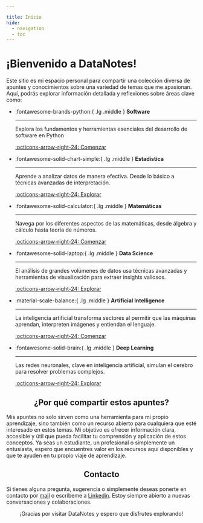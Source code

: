 ```yaml
---

title: Inicio
hide:
  - navigation
  - toc
---
```


# ¡Bienvenido a DataNotes!

Este sitio es mi espacio personal para compartir una colección diversa de apuntes y conocimientos sobre una variedad de temas que me apasionan. Aquí, podrás explorar información detallada y reflexiones sobre áreas clave como:

<div class="grid cards" markdown>

-   :fontawesome-brands-python:{ .lg .middle } __Software__

    ---

    Explora los fundamentos y herramientas esenciales del desarrollo de software en Python 

    [:octicons-arrow-right-24: Comenzar](software/python.md)

-   :fontawesome-solid-chart-simple:{ .lg .middle } __Estadística__

    ---

    Aprende a analizar datos de manera efectiva. Desde lo básico a técnicas avanzadas de interpretación.

    [:octicons-arrow-right-24: Explorar](statistics/descriptiva.md)

-   :fontawesome-solid-calculator:{ .lg .middle } __Matemáticas__

    ---

    Navega por los diferentes aspectos de las matemáticas, desde álgebra y cálculo hasta teoría de números.

    [:octicons-arrow-right-24: Comenzar](math/algebra_lineal.md)

-   :fontawesome-solid-laptop:{ .lg .middle } __Data Science__

    ---

    El análisis de grandes volúmenes de datos usa técnicas avanzadas y herramientas de visualización para extraer insights valiosos.

    [:octicons-arrow-right-24: Explorar](ds/ciencia_de_datos.md)

-   :material-scale-balance:{ .lg .middle } __Artificial Intelligence__

    ---

    La inteligencia artificial transforma sectores al permitir que las máquinas aprendan, interpreten imágenes y entiendan el lenguaje.

    [:octicons-arrow-right-24: Comenzar](ai/agentes.md)

-   :fontawesome-solid-brain:{ .lg .middle } __Deep Learning__

    ---

    Las redes neuronales, clave en inteligencia artificial, simulan el cerebro para resolver problemas complejos.

    [:octicons-arrow-right-24: Explorar](dl/redes_neuronales.md)

</div>

## <div style="text-align: center;">¿Por qué compartir estos apuntes?</div>

Mis apuntes no solo sirven como una herramienta para mi propio aprendizaje, sino también como un recurso abierto para cualquiera que esté interesado en estos temas. Mi objetivo es ofrecer información clara, accesible y útil que pueda facilitar tu comprensión y aplicación de estos conceptos. Ya seas un estudiante, un profesional o simplemente un entusiasta, espero que encuentres valor en los recursos aquí disponibles y que te ayuden en tu propio viaje de aprendizaje.

## <div style="text-align: center;">Contacto</div>

Si tienes alguna pregunta, sugerencia o simplemente deseas ponerte en contacto por [mail](mailto:yeriel.paz@sansano.usm.cl) o escríbeme a [Linkedin](https://www.linkedin.com/in/yeriel-paz/). Estoy siempre abierto a nuevas conversaciones y colaboraciones. 

<div style="text-align: center;">¡Gracias por visitar DataNotes y espero que disfrutes explorando!</div>
